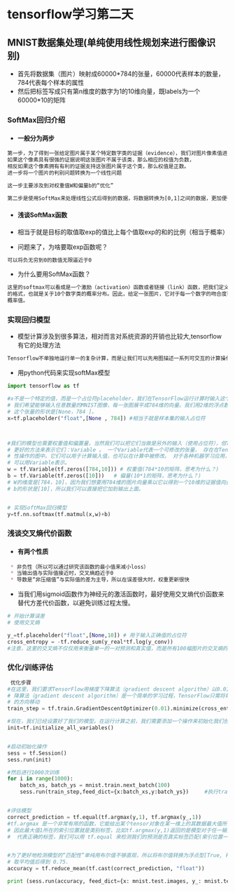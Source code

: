 # tensorflow学习第二天

## MNIST数据集处理(单纯使用线性规划来进行图像识别)

* 首先将数据集（图片）映射成60000*784的张量，60000代表样本的数量，784代表每个样本的属性
* 然后把标签写成只有第n维度的数字为1的10维向量，既labels为一个60000*10的矩阵

### SoftMax回归介绍

* #### 一般分为两步

```txt
第一步，为了得到一张给定图片属于某个特定数字类的证据（evidence），我们对图片像素值进行加权求和。
如果这个像素具有很强的证据说明这张图片不属于该类，那么相应的权值为负数，
相反如果这个像素拥有有利的证据支持这张图片属于这个类，那么权值是正数。
进一步将一个图片的判别问题转换为一个线性问题

这一步主要涉及到对权重值W和偏量b的“优化”
```
```txt
第二步是使用SoftMax来处理线性公式后得到的数据，将数据转换为[0,1]之间的数据，更加便于分析
```
* #### 浅谈SoftMax函数

* 相当于就是目标的取值取exp的值比上每个值取exp的和的比例（相当于概率）
* 问题来了，为啥要取exp函数呢？

```txt
可以将负无穷到0的数值无限逼近于0
```
* 为什么要用SoftMax函数？

```txt
这里的softmax可以看成是一个激励（activation）函数或者链接（link）函数，把我们定义的线性函数的输出转换成我们想要
的格式，也就是关于10个数字类的概率分布。因此，给定一张图片，它对于每一个数字的吻合度可以被softmax函数转换成为一个
概率值。
```

### 实现回归模型

* 模型计算涉及到很多算法，相对而言对系统资源的开销也比较大,tensorflow有它的处理方法

```txt
Tensorflow不单独地运行单一的复杂计算，而是让我们可以先用图描述一系列可交互的计算操作，然后全部一起在Python之外运行。
```

* 用python代码来实现softMax模型

```python
import tensorflow as tf

#x不是一个特定的值，而是一个占位符placeholder，我们在TensorFlow运行计算时输入这个值。
# 我们希望能够输入任意数量的MNIST图像，每一张图展平成784维的向量。我们用2维的浮点数张量来表示这些图，
# 这个张量的形状是[None，784 ]。
x=tf.placeholder("float",[None , 784]) #相当于就是样本集的输入占位符



#我们的模型也需要权重值和偏置量，当然我们可以把它们当做是另外的输入（使用占位符），但TensorFlow有一个
# 更好的方法来表示它们：Variable 。 一个Variable代表一个可修改的张量， 存在在TensorFlow的用于描述交互
# 性操作的图中。它们可以用于计算输入值，也可以在计算中被修改。 对于各种机器学习应用，一般都会有模型参数
# 可以用Variable表示。
w = tf.Variable(tf.zeros([784,10])) # 权重值(784*10的矩阵，思考为什么？)
b = tf.Variable(tf.zeros([10]))   # 偏量(10*1的矩阵，思考为什么？)
# W的维度是[784，10]，因为我们想要用784维的图片向量乘以它以得到一个10维的证据值向量，每一位对应不同数字类。
# b的形状是[10]，所以我们可以直接把它加到输出上面。


# 实现SoftMax回归模型
y=tf.nn.softmax(tf.matmul(x,w)+b)
```
### 浅谈交叉熵代价函数

* #### 有两个性质

```markdown
 * 非负性（所以可以通过研究该函数的最小值来减小loss）
 * 当输出值与实际值接近时，交叉熵趋近于0
 * 导数是“非压缩值”与实际值的差为主导，所以在误差很大时，权重更新很快
```
* 当我们用sigmoid函数作为神经元的激活函数时，最好使用交叉熵代价函数来替代方差代价函数，以避免训练过程太慢。

```python
# 开始计算误差
# 使用交叉熵

y_=tf.placeholder("float",[None,10]) # 用于输入正确值的占位符
cross_entropy = -tf.reduce_sum(y_real*tf.log(y_conv))
#注意，这里的交叉熵不仅仅用来衡量单一的一对预测和真实值，而是所有100幅图片的交叉熵的总和。
```
### 优化/训练评估

```python
 优化步骤
#在这里，我们要求TensorFlow用梯度下降算法（gradient descent algorithm）以0.01的学习速率最小化交叉熵。梯度下
# 降算法（gradient descent algorithm）是一个简单的学习过程，TensorFlow只需将每个变量一点点地往使成本不断降低
# 的方向移动
train_step = tf.train.GradientDescentOptimizer(0.01).minimize(cross_entropy)

#现在，我们已经设置好了我们的模型。在运行计算之前，我们需要添加一个操作来初始化我们创建的变量
init=tf.initialize_all_variables()


#启动初始化操作
sess = tf.Session()
sess.run(init)

#然后进行1000次训练
for i in range(1000):
    batch_xs, batch_ys = mnist.train.next_batch(100)
    sess.run(train_step,feed_dict={x:batch_xs,y:batch_ys})     #执行train_step，并且用batch_xs,batch_ys分别填补x,y


#评估模型
correct_prediction = tf.equal(tf.argmax(y,1), tf.argmax(y_,1))
#tf.argmax 是一个非常有用的函数，它能给出某个tensor对象在某一维上的其数据最大值所在的索引值。由于标签向量是由0,1组成，
# 因此最大值1所在的索引位置就是类别标签，比如tf.argmax(y,1)返回的是模型对于任一输入x预测到的标签值，而 tf.argmax(y_,1)
#  代表正确的标签，我们可以用 tf.equal 来检测我们的预测是否真实标签匹配(索引位置一样表示匹配)。


#为了更好地检测模型的“匹配性”单纯用布尔值不够直观，所以将布尔值转换为浮点型[True, False, True, True] 会变成 [1,0,1,1] ，
# 取平均值后得到 0.75.
accuracy = tf.reduce_mean(tf.cast(correct_prediction, "float"))

print (sess.run(accuracy, feed_dict={x: mnist.test.images, y_: mnist.test.labels}))

```
